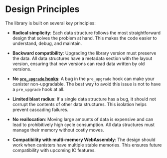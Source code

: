 # Design Principles

The library is built on several key principles:

* **Radical simplicity**: Each data structure follows the most straightforward design that solves the problem at hand.
This makes the code easier to understand, debug, and maintain.

* **Backward compatibility**: Upgrading the library version must preserve the data.
All data structures have a metadata section with the layout version, ensuring that new versions can read data written by old versions.

* **No [`pre_upgrade` hooks](https://internetcomputer.org/docs/references/ic-interface-spec#system-api-upgrades)**: A bug in the `pre_upgrade` hook can make your canister non-upgradable.
The best way to avoid this issue is not to have a `pre_upgrade` hook at all.

* **Limited blast radius**: If a single data structure has a bug, it should not corrupt the contents of other data structures.
This isolation helps prevent cascading failures.

* **No reallocation**: Moving large amounts of data is expensive and can lead to prohibitively high cycle consumption.
All data structures must manage their memory without costly moves.

* **Compatibility with multi-memory WebAssembly**: The design should work when canisters have multiple stable memories.
This ensures future compatibility with upcoming IC features. 
